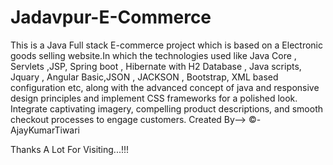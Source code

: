 # Jadavpur-E-Commerce
This is  a Java Full stack E-commerce project which is based on a Electronic goods selling website.In which the technologies used like Java Core , Servlets ,JSP, Spring boot , Hibernate with H2 Database , Java scripts, Jquary , Angular Basic,JSON , JACKSON , Bootstrap, XML based configuration  etc, along   with the advanced concept of java and  responsive design principles and implement CSS frameworks for a polished look. Integrate captivating imagery, compelling product descriptions, and smooth checkout processes to engage customers.
Created By-->  ©-AjayKumarTiwari

Thanks A Lot For Visiting...!!!
